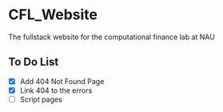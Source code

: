 # CFL_Website
The fullstack website for the computational finance lab at NAU


## To Do List

- [x] Add 404 Not Found Page
- [x] Link 404 to the errors
- [ ] Script pages
